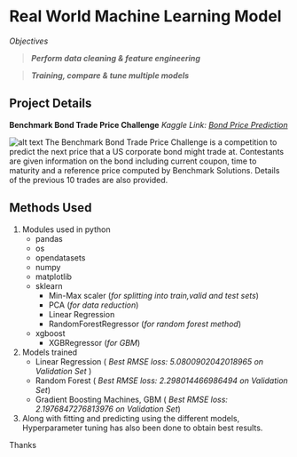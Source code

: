 # Real World Machine Learning Model 
*Objectives*

>**_Perform data cleaning & feature engineering_**

>**_Training, compare & tune multiple models_**

## Project Details 
**Benchmark Bond Trade Price Challenge**
_Kaggle Link: [Bond Price Prediction](https://www.kaggle.com/c/benchmark-bond-trade-price-challenge)_

![alt text](https://img.etimg.com/thumb/msid-69920676,width-1070,height-580,imgsize-133370,overlay-etmarkets/photo.jpg )
The Benchmark Bond Trade Price Challenge is a competition to predict the next price that a US corporate bond might trade at. Contestants are given information on the bond including current coupon, time to maturity and a reference price computed by Benchmark Solutions.  Details of the previous 10 trades are also provided.  

## Methods Used
1. Modules used in python
   - pandas
   - os
   - opendatasets
   - numpy
   - matplotlib
   - sklearn
     - Min-Max scaler (*for splitting into train,valid and test sets*)
     - PCA (*for data reduction*)
     - Linear Regression
     - RandomForestRegressor (*for random forest method*)
   - xgboost 
     - XGBRegressor  (*for GBM*)
 2. Models trained
    - Linear Regression ( *Best RMSE loss: 5.0800902042018965 on Validation Set* )
    - Random Forest ( *Best RMSE loss: 2.298014466986494 on Validation Set*)
    - Gradient Boosting Machines, GBM ( *Best RMSE loss: 2.1976847276813976 on Validation Set*)
 3. Along with fitting and predicting using the different models, Hyperparameter tuning has also been done to obtain best results.

Thanks
   
